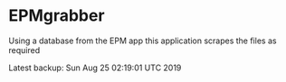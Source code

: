 # EPMgrabber
Using a database from the EPM app this application scrapes the files as required


Latest backup: Sun Aug 25 02:19:01 UTC 2019
